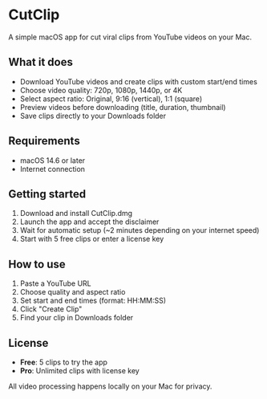 # CutClip

A simple macOS app for cut viral clips from YouTube videos on your Mac.

## What it does
- Download YouTube videos and create clips with custom start/end times
- Choose video quality: 720p, 1080p, 1440p, or 4K
- Select aspect ratio: Original, 9:16 (vertical), 1:1 (square)
- Preview videos before downloading (title, duration, thumbnail)
- Save clips directly to your Downloads folder

## Requirements
- macOS 14.6 or later
- Internet connection

## Getting started
1. Download and install CutClip.dmg
2. Launch the app and accept the disclaimer
3. Wait for automatic setup (~2 minutes depending on your internet speed)
4. Start with 5 free clips or enter a license key

## How to use
1. Paste a YouTube URL
2. Choose quality and aspect ratio
3. Set start and end times (format: HH:MM:SS)
4. Click "Create Clip"
5. Find your clip in Downloads folder

## License
- **Free**: 5 clips to try the app
- **Pro**: Unlimited clips with license key

All video processing happens locally on your Mac for privacy.